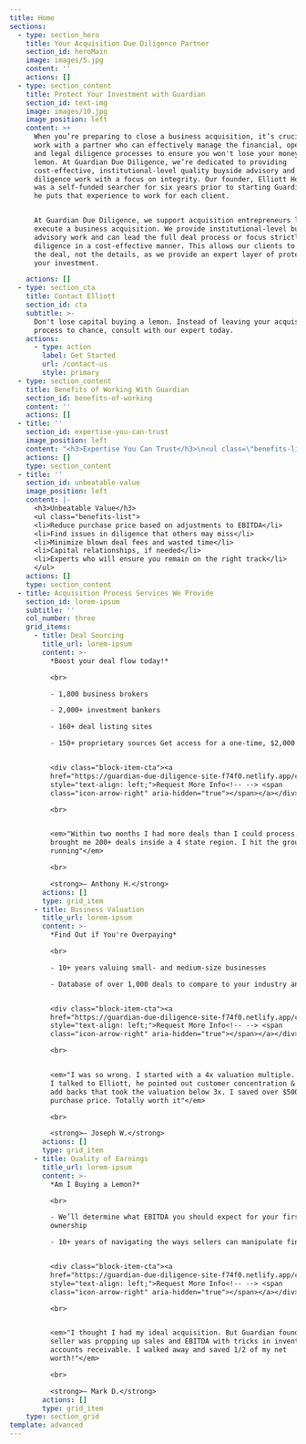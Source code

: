 ```yaml
---
title: Home
sections:
  - type: section_hero
    title: Your Acquisition Due Diligence Partner
    section_id: heroMain
    image: images/5.jpg
    content: ''
    actions: []
  - type: section_content
    title: Protect Your Investment with Guardian
    section_id: text-img
    image: images/10.jpg
    image_position: left
    content: >+
      When you’re preparing to close a business acquisition, it’s crucial to
      work with a partner who can effectively manage the financial, operational,
      and legal diligence processes to ensure you won't lose your money buying a
      lemon. At Guardian Due Diligence, we’re dedicated to providing
      cost-effective, institutional-level quality buyside advisory and due
      diligence work with a focus on integrity. Our founder, Elliott Holland,
      was a self-funded searcher for six years prior to starting Guardian, and
      he puts that experience to work for each client.


      At Guardian Due Diligence, we support acquisition entrepreneurs looking to
      execute a business acquisition. We provide institutional-level buyside
      advisory work and can lead the full deal process or focus strictly on due
      diligence in a cost-effective manner. This allows our clients to focus on
      the deal, not the details, as we provide an expert layer of protection for
      your investment.

    actions: []
  - type: section_cta
    title: Contact Elliott
    section_id: cta
    subtitle: >-
      Don't lose capital buying a lemon. Instead of leaving your acquisition
      process to chance, consult with our expert today.
    actions:
      - type: action
        label: Get Started
        url: /contact-us
        style: primary
  - type: section_content
    title: Benefits of Working With Guardian
    section_id: benefits-of-working
    content: ''
    actions: []
  - title: ''
    section_id: expertise-you-can-trust
    image_position: left
    content: "<h3>Expertise You Can Trust</h3>\n<ul class=\"benefits-list\">\n\t<li>10+ years working with deals from $250K to $5M in EBITDA</li>\n\t<li>Experience leading private equity firms</li>\n\t<li>Focused on providing a deal recommendation, not just a QoE report</li>\n\t<li>Support throughout the entire acquisition process</li>\n</ul>"
    actions: []
    type: section_content
  - title: ''
    section_id: unbeatable-value
    image_position: left
    content: |-
      <h3>Unbeatable Value</h3>
      <ul class="benefits-list">
      <li>Reduce purchase price based on adjustments to EBITDA</li>
      <li>Find issues in diligence that others may miss</li>
      <li>Minimize blown deal fees and wasted time</li>
      <li>Capital relationships, if needed</li>
      <li>Experts who will ensure you remain on the right track</li>
      </ul>
    actions: []
    type: section_content
  - title: Acquisition Process Services We Provide
    section_id: lorem-ipsum
    subtitle: ''
    col_number: three
    grid_items:
      - title: Deal Sourcing
        title_url: lorem-ipsum
        content: >-
          *Boost your deal flow today!*

          <br>

          - 1,800 business brokers

          - 2,000+ investment bankers

          - 160+ deal listing sites

          - 150+ proprietary sources Get access for a one-time, $2,000 fee


          <div class="block-item-cta"><a
          href="https://guardian-due-diligence-site-f74f0.netlify.app/contact-us/"
          style="text-align: left;">Request More Info<!-- --> <span
          class="icon-arrow-right" aria-hidden="true"></span></a></div>

          <br>


          <em>"Within two months I had more deals than I could process. Guardian
          brought me 200+ deals inside a 4 state region. I hit the ground
          running"</em>

          <br>

          <strong>— Anthony H.</strong>
        actions: []
        type: grid_item
      - title: Business Valuation
        title_url: lorem-ipsum
        content: >-
          *Find Out if You're Overpaying*

          <br>

          - 10+ years valuing small- and medium-size businesses

          - Database of over 1,000 deals to compare to your industry and size


          <div class="block-item-cta"><a
          href="https://guardian-due-diligence-site-f74f0.netlify.app/contact-us/"
          style="text-align: left;">Request More Info<!-- --> <span
          class="icon-arrow-right" aria-hidden="true"></span></a></div>

          <br>


          <em>"I was so wrong. I started with a 4x valuation multiple. But after
          I talked to Elliott, he pointed out customer concentration & incorrect
          add backs that took the valuation below 3x. I saved over $500k on
          purchase price. Totally worth it"</em>

          <br>

          <strong>— Joseph W.</strong>
        actions: []
        type: grid_item
      - title: Quality of Earnings
        title_url: lorem-ipsum
        content: >-
          *Am I Buying a Lemon?*

          <br>

          - We’ll determine what EBITDA you should expect for your first year of
          ownership

          - 10+ years of navigating the ways sellers can manipulate financials


          <div class="block-item-cta"><a
          href="https://guardian-due-diligence-site-f74f0.netlify.app/contact-us/"
          style="text-align: left;">Request More Info<!-- --> <span
          class="icon-arrow-right" aria-hidden="true"></span></a></div>

          <br>


          <em>"I thought I had my ideal acquisition. But Guardian found that the
          seller was propping up sales and EBITDA with tricks in inventory and
          accounts receivable. I walked away and saved 1/2 of my net
          worth!"</em>

          <br>

          <strong>— Mark D.</strong>
        actions: []
        type: grid_item
    type: section_grid
template: advanced
---
```

